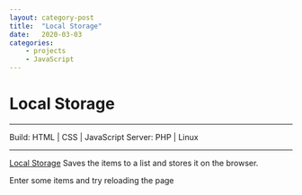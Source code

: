```yaml
---
layout: category-post
title:  "Local Storage"
date:   2020-03-03
categories: 
    - projects
    - JavaScript
---
```


# Local Storage

---

Build: HTML | CSS | JavaScript
Server: PHP | Linux

---

[Local Storage](https://demo.chrisconnelly.ca/projects/js2/local-storage/) Saves the items to a list and stores it on the browser.

Enter some items and try reloading the page
